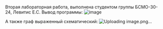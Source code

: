 Вторая лабораторная работа, выполнена студентом группы БСМО-30-24, Левитис Е.С.
Вывод программы:
![image](https://github.com/user-attachments/assets/ce73795b-4c24-4f83-8a5e-778155c82834)

А также граф выраженный схематический:
![Uploading image.png…]()

